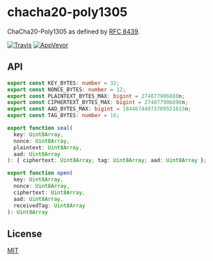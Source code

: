# chacha20-poly1305

ChaCha20-Poly1305 as defined by [RFC 8439](https://tools.ietf.org/html/rfc8439).

[![Travis](http://img.shields.io/travis/chiefbiiko/chacha20-poly1305.svg?style=flat)](http://travis-ci.org/chiefbiiko/chacha20-poly1305) [![AppVeyor](https://ci.appveyor.com/api/projects/status/github/chiefbiiko/chacha20-poly1305?branch=master&svg=true)](https://ci.appveyor.com/project/chiefbiiko/chacha20-poly1305)

## API

``` ts
export const KEY_BYTES: number = 32;
export const NONCE_BYTES: number = 12;
export const PLAINTEXT_BYTES_MAX: bigint = 274877906880n;
export const CIPHERTEXT_BYTES_MAX: bigint = 274877906896n;
export const AAD_BYTES_MAX: bigint = 18446744073709551615n;
export const TAG_BYTES: number = 16;

export function seal(
  key: Uint8Array,
  nonce: Uint8Array,
  plaintext: Uint8Array,
  aad: Uint8Array
): { ciphertext: Uint8Array; tag: Uint8Array; aad: Uint8Array };

export function open(
  key: Uint8Array,
  nonce: Uint8Array,
  ciphertext: Uint8Array,
  aad: Uint8Array,
  receivedTag: Uint8Array
): Uint8Array
```

## License

[MIT](./LICENSE)